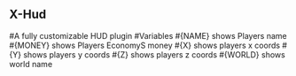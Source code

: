 ## X-Hud
#A fully customizable HUD plugin
#Variables
#{NAME} shows Players name
#{MONEY} shows Players EconomyS money
#{X} shows players x coords
#{Y} shows players y coords
#{Z} shows players z coords
#{WORLD} shows world name
